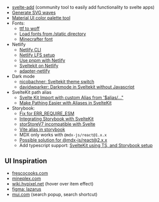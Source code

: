 - [svelte-add](https://www.npmjs.com/package/svelte-add) (community tool to easily add functionality to svelte apps)
- [Generate SVG waves](https://getwaves.io/)
- [Material UI color palette tool](https://material.io/resources/color/)
- Fonts:
  - [ttf to woff](https://cloudconvert.com/ttf-to-woff)
  - [Load fonts from /static directory](https://stackoverflow.com/a/70400854/10196606)
  - [Minecrafter font](https://www.dafont.com/de/minecrafter.font)
- Netlify
  - [Netlify CLI](https://docs.netlify.com/cli/get-started/)
  - [Netlify LFS setup](https://docs.netlify.com/large-media/setup/)
  - [Use pnpm with Netlify](https://www.seancdavis.com/posts/use-pnpm-with-netlify/)
  - [Sveltekit on Netlify](https://docs.netlify.com/integrations/frameworks/sveltekit/)
  - [adapter-netlify](https://github.com/sveltejs/kit/tree/master/packages/adapter-netlify)
- Dark mode
  - [nicobachner: Sveltekit theme switch](https://nicobachner.com/sveltekit-theme-switch)
  - [davidwparker: Darkmode in Sveltekit without Javascript](https://www.davidwparker.com/posts/dark-mode-in-sveltekit-with-and-without-javascript)
- SvelteKit path alias
  - [Svelte Kit Import with custom Alias from '$alias/..."](https://www.youtube.com/watch?v=aRCzQSo08XM)
  - [Make Pathing Easier with Aliases in SvelteKit](https://codingcat.dev/post/make-pathing-easier-with-aliases-in-sveltekit)
- Storybook:
  - [Fix for ERR_REQUIRE_ESM](https://github.com/storybookjs/storybook/issues/15675#issuecomment-930143142)
  - [Integrating Storybook with SvelteKit](https://www.youtube.com/watch?v=Kc1ULlfyUcw&t=1191s)
  - [storStoreV7 incompatible with Svelte](https://github.com/storybookjs/storybook/discussions/18216)
  - [Vite alias in storybook](https://github.com/storybookjs/storybook/issues/14952#issuecomment-862043558)
  - MDX only works with `@mdx-js/react@1.x.x`
  - [Possible solution for @mdx-js/react@2.x.x](https://github.com/storybookjs/storybook/issues/17455#issuecomment-1127390304)
  - Add typescript support: [SvelteKit using TS, and Storybook setup](https://www.youtube.com/watch?v=L4F5dSu0FcQ)

## UI Inspiration

- [frescocooks.com](https://frescocooks.com/)
- [mineplex.com](https://www.mineplex.com/home/)
- [wiki.hypixel.net](https://wiki.hypixel.net/Accessories#All_Accessories) (hover over item effect)
- [figma: lazarus](https://www.figma.com/community/file/1086727075295228603?preview=fullscreen)
- [mui.com](https://mui.com/) (search popup, search shortcut)
